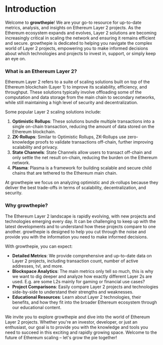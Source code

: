 # Introduction

Welcome to **growthepie**! We are your go-to resource for up-to-date metrics, analysis, and insights on Ethereum Layer 2 projects. As the Ethereum ecosystem expands and evolves, Layer 2 solutions are becoming increasingly critical in scaling the network and ensuring it remains efficient and secure. growthepie is dedicated to helping you navigate the complex world of Layer 2 projects, empowering you to make informed decisions about which technologies and projects to invest in, support, or simply keep an eye on.

### What is an Ethereum Layer 2?

Ethereum Layer 2 refers to a suite of scaling solutions built on top of the Ethereum blockchain (Layer 1) to improve its scalability, efficiency, and throughput. These solutions typically involve offloading some of the computation and data storage from the main chain to secondary networks, while still maintaining a high level of security and decentralization.

Some popular Layer 2 scaling solutions include:

1. **Optimistic Rollups**: These solutions bundle multiple transactions into a single on-chain transaction, reducing the amount of data stored on the Ethereum blockchain.
2. **ZK-Rollups**: Similar to Optimistic Rollups, ZK-Rollups use zero-knowledge proofs to validate transactions off-chain, further improving scalability and privacy.
3. **State Channels**: State Channels allow users to transact off-chain and only settle the net result on-chain, reducing the burden on the Ethereum network.
4. **Plasma**: Plasma is a framework for building scalable and secure child chains that are tethered to the Ethereum main chain.

At growthepie we focus on analyzing optimistic and zk-rollups because they deliver the best trade-offs in terms of scalability, decentralization, and security.

### Why growthepie?

The Ethereum Layer 2 landscape is rapidly evolving, with new projects and technologies emerging every day. It can be challenging to keep up with the latest developments and to understand how these projects compare to one another. growthepie is designed to help you cut through the noise and provide you with the information you need to make informed decisions.

With growthepie, you can expect:

* **Detailed Metrics**: We provide comprehensive and up-to-date data on Layer 2 projects, including transaction count, number of active addresses, tvl, and more.
* **Blockspace Analytics**: The main metrics only tell so much, this is why we want to dig deeper and analyze how exactly different Layer 2s are used. E.g. are some L2s mainly for gaming or financial use cases?&#x20;
* **Project Comparisons**: Easily compare Layer 2 projects and technologies side-by-side to understand their strengths and weaknesses.
* **Educational Resources**: Learn about Layer 2 technologies, their benefits, and how they fit into the broader Ethereum ecosystem through our educational content.

We invite you to explore growthepie and dive into the world of Ethereum Layer 2 projects. Whether you're an investor, developer, or just an enthusiast, our goal is to provide you with the knowledge and tools you need to succeed in this exciting and rapidly growing space. Welcome to the future of Ethereum scaling – let's grow the pie together!

